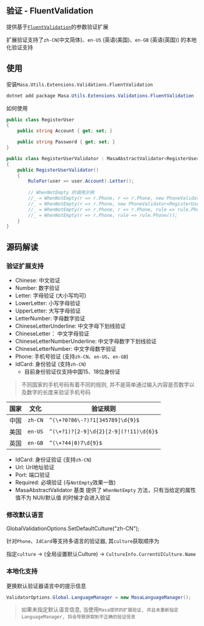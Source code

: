 ## 验证 - FluentValidation

提供基于[`FluentValidation`](https://www.nuget.org/packages/FluentValidation)的参数验证扩展

扩展验证支持了`zh-CN`(中文简体)、`en-US` (英语(美国)、`en-GB` (英语(英国)) 的本地化验证支持

## 使用

安装`Masa.Utils.Extensions.Validations.FluentValidation`

``` powershell
dotnet add package Masa.Utils.Extensions.Validations.FluentValidation
```

如何使用

```csharp
public class RegisterUser
{
    public string Account { get; set; }

    public string Password { get; set; }
}

public class RegisterUserValidator : MasaAbstractValidator<RegisterUser>
{
    public RegisterUserValidator()
    {
        RuleFor(user => user.Account).Letter();
        
        // WhenNotEmpty 的调用示例
        //_ = WhenNotEmpty(r => r.Phone, r => r.Phone, new PhoneValidator<RegisterUser>());
        //_ = WhenNotEmpty(r => r.Phone, new PhoneValidator<RegisterUser>());
        //_ = WhenNotEmpty(r => r.Phone, r => r.Phone, rule => rule.Phone());
        //_ = WhenNotEmpty(r => r.Phone, rule => rule.Phone());
    }
}
```

## 源码解读

### 验证扩展支持

* Chinese: 中文验证
* Number: 数字验证
* Letter: 字母验证 (大小写均可)
* LowerLetter: 小写字母验证
* UpperLetter: 大写字母验证
* LetterNumber: 字母数字验证
* ChineseLetterUnderline: 中文字母下划线验证
* ChineseLetter： 中文字母验证
* ChineseLetterNumberUnderline: 中文字母数字下划线验证
* ChineseLetterNumber: 中文字母数字验证
* Phone: 手机号验证 (支持`zh-CN`、`en-US`、`en-GB`)
* IdCard: 身份验证 (支持`zh-CN`)
  * 目前身份验证仅支持中国15、18位身份证

> 不同国家的手机号码有着不同的规则, 并不是简单通过输入内容是否数字以及数字的长度来验证手机号码

<div class="custom-table">

|  国家  | 文化 | 验证规则  |
|  ----  | ----  | ----  |
| 中国 | `zh-CN` | `^(\+?0?86\-?)?1[345789]\d{9}$` |
| 美国 | `en-US` | `^(\+?1)?[2-9]\d{2}[2-9](?!11)\d{6}$` |
| 英国 | `en-GB` | `^(\+?44\|0)7\d{9}$` |

</div>

* IdCard: 身份证验证 (支持`zh-CN`)
* Url: Url地址验证
* Port: 端口验证
* Required: 必填验证 (与`NotEmpty`效果一致)
* MasaAbstractValidator<T> 基类  提供了 `WhenNotEmpty` 方法，只有当给定的属性值不为 NUll/默认值 的时候才会进入验证

### 修改默认语言

GlobalValidationOptions.SetDefaultCulture("zh-CN");

针对`Phone`、`IdCard`等支持多语言的验证器, 其`culture`获取顺序为

指定`culture` -> (全局设置默认Culture) -> `CultureInfo.CurrentUICulture.Name`

### 本地化支持

更换默认验证器语言中的提示信息

```csharp
ValidatorOptions.Global.LanguageManager = new MasaLanguageManager();
```

> 如果未指定默认语言信息, 当使用`Masa提供的扩展验证, 并且未重新指定 LanguageManager, 将会导致获取到不正确的验证信息`
